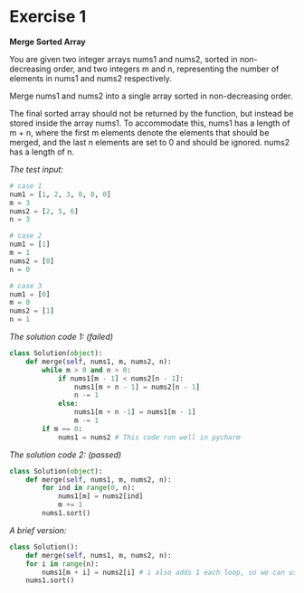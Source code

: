# Exercise 1

**Merge Sorted Array**

You are given two integer arrays nums1 and nums2, sorted in non-decreasing order, and two integers m and n, representing the number of elements in nums1 and nums2 respectively.

Merge nums1 and nums2 into a single array sorted in non-decreasing order.

The final sorted array should not be returned by the function, but instead be stored inside the array nums1. To accommodate this, nums1 has a length of m + n, where the first m elements denote the elements that should be merged, and the last n elements are set to 0 and should be ignored. nums2 has a length of n.

_The test input:_
```py
# case 1
num1 = [1, 2, 3, 0, 0, 0]
m = 3
nums2 = [2, 5, 6]
n = 3

# case 2
num1 = [1]
m = 1
nums2 = [0]
n = 0

# case 3
num1 = [0]
m = 0
nums2 = [1]
n = 1
```

_The solution code 1: (failed)_
```py
class Solution(object):
    def merge(self, nums1, m, nums2, n):
        while m > 0 and n > 0:
            if nums1[m - 1] < nums2[n - 1]:
                nums1[m + n - 1] = nums2[n - 1]
                n -= 1
            else:
                nums1[m + n -1] = nums1[m - 1]
                m -= 1
        if m == 0:
            nums1 = nums2 # This code run well in pycharm

```

_The solution code 2: (passed)_
```py
class Solution(object):
    def merge(self, nums1, m, nums2, n):
        for ind in range(0, n):
            nums1[m] = nums2[ind]
            m += 1
        nums1.sort()
```

_A brief version:_
```py
class Solution():
    def merge(self, nums1, m, nums2, n):
    for i in range(n):
        nums1[m + i] = nums2[i] # i also adds 1 each loop, so we can use m adds i directly.
    nums1.sort()
```
